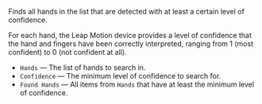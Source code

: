 Finds all hands in the list that are detected with at least a certain level of confidence.

For each hand, the Leap Motion device provides a level of confidence that the hand and fingers have been correctly interpreted, ranging from 1 (most confident) to 0 (not confident at all).

   - `Hands` — The list of hands to search in.
   - `Confidence` — The minimum level of confidence to search for.
   - `Found Hands` — All items from `Hands` that have at least the minimum level of confidence.
